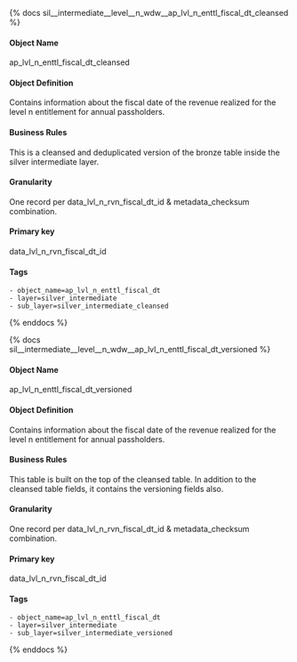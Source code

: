{% docs sil__intermediate__level__n_wdw__ap_lvl_n_enttl_fiscal_dt_cleansed %}

#### Object Name
ap_lvl_n_enttl_fiscal_dt_cleansed

#### Object Definition
Contains information about the fiscal date of the revenue realized for the level n entitlement for annual passholders.

#### Business Rules
This is a cleansed and deduplicated version of the bronze table inside the silver intermediate layer.

#### Granularity
One record per data_lvl_n_rvn_fiscal_dt_id & metadata_checksum combination.

#### Primary key
data_lvl_n_rvn_fiscal_dt_id

#### Tags
    - object_name=ap_lvl_n_enttl_fiscal_dt
    - layer=silver_intermediate
    - sub_layer=silver_intermediate_cleansed

{% enddocs %}

{% docs sil__intermediate__level__n_wdw__ap_lvl_n_enttl_fiscal_dt_versioned %}

#### Object Name
ap_lvl_n_enttl_fiscal_dt_versioned

#### Object Definition
Contains information about the fiscal date of the revenue realized for the level n entitlement for annual passholders.

#### Business Rules
This table is built on the top of the cleansed table. In addition to the cleansed table fields, it contains the versioning fields also.

#### Granularity
One record per data_lvl_n_rvn_fiscal_dt_id & metadata_checksum combination.

#### Primary key
data_lvl_n_rvn_fiscal_dt_id

#### Tags
    - object_name=ap_lvl_n_enttl_fiscal_dt
    - layer=silver_intermediate
    - sub_layer=silver_intermediate_versioned

{% enddocs %}